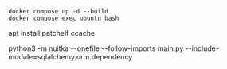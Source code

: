 


```
docker compose up -d --build 
docker compose exec ubuntu bash
```

apt install patchelf ccache

python3 -m  nuitka --onefile --follow-imports main.py --include-module=sqlalchemy.orm.dependency